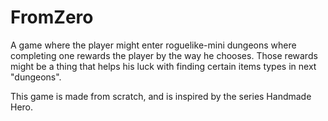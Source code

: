 # FromZero

A game where the player might enter roguelike-mini dungeons where completing one rewards 
the player by the way he chooses. Those rewards might be a thing that helps his luck with 
finding certain items types in next "dungeons".

This game is made from scratch, and is inspired by the series Handmade Hero.
